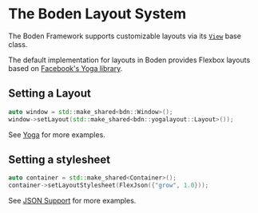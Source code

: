 # The Boden Layout System

The Boden Framework supports customizable layouts via its [`View`](../../reference/ui/view.md) base class.

The default implementation for layouts in Boden provides Flexbox layouts based on [Facebook's Yoga library](https://github.com/facebook/yoga).

## Setting a Layout

```C++
auto window = std::make_shared<bdn::Window>();
window->setLayout(std::make_shared<bdn::yogalayout::Layout>());
```

See [Yoga](yoga.md) for more examples.

## Setting a stylesheet

```C++
auto container = std::make_shared<Container>();
container->setLayoutStylesheet(FlexJson({"grow", 1.0}));
```

See [JSON Support](json.md) for more examples.

